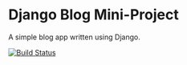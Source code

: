 # Django Blog Mini-Project

A simple blog app written using Django.

[![Build Status](https://travis-ci.org/Rasquin/blog.svg?branch=master)](https://travis-ci.org/Rasquin/blog)